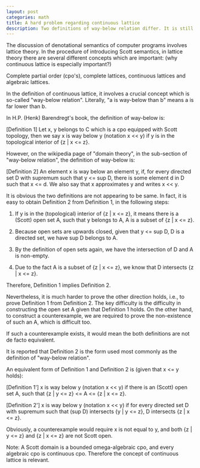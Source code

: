 ```yaml
---
layout: post
categories: math
title: A hard problem regarding continuous lattice
description: Two definitions of way-below relation differ. It is still hard to prove that they are de facto equivalent to each other.
---
```

 
The discussion of denotational semantics of computer programs involves lattice theory.
In the procedure of introducing Scott semantics, in lattice theory there are several different 
concepts which are important: (why continuous lattice is especially important?)

Complete partial order (cpo's), complete lattices, continuous lattices
and algebraic lattices.

In the definition of continuous lattice, it involves a crucial concept which is so-called "way-below 
relation". Literally, "a is way-below than b" means a is far lower than b. 

In H.P. (Henk) Barendregt's book, the definition of way-below is:

[Definition 1] Let x, y belongs to C which is a cpo equipped with Scott topology, then we say
x is way below y (notation x << y) if y is in the topological interior of {z | x <= z}.

However, on the wikipedia page of "domain theory", in the sub-section of "way-below relation", the definition 
of way-below is:

[Definition 2] An element x is way below an element y, if, for every directed set D with supremum 
such that y <= sup D, there is some element d in D such that x <= d. We also say that x approximates 
y and writes x << y.

It is obvious the two definitions are not appearing to be same. In fact, it is easy to obtain Definition 2 
from Definition 1, in the following steps:

1. If y is in the (topological) interior of {z | x <= z}, it means there is a (Scott) open set A, 
such that y belongs to A, A is a subset of {z | x <= z}.

2. Because open sets are upwards closed, given that y <= sup D, D is a directed set, we have sup D belongs to A. 

3. By the definition of open sets again, we have the intersection of D and A is non-empty.

4. Due to the fact A is a subset of {z | x <= z}, we know that D intersects {z | x <= z}. 

Therefore, Definition 1 implies Definition 2.

Nevertheless, it is much harder to prove the other direction holds, i.e., to prove Definition 1 from Definition 2. 
The key difficulty is the difficulty in constructing the open set A given that Definition 1 holds. On the other hand, 
to construct a counterexample, we are required to prove the non-existence of such an A, which is difficult too.

If such a counterexample exists, it would mean the both definitions are not de facto equivalent.

It is reported that Definition 2 is the form used most commonly as the definition of "way-below relation".

An equivalent form of Definition 1 and Definition 2 is (given that x <= y holds):

[Definition 1'] x is way below y (notation x << y) if there is an (Scott) open set A, such that {z | y <= z} <=
A <= {z | x <= z}.

[Definition 2'] x is way below y (notation x << y) if for every directed set D with supremum such that (sup D)
intersects {y | y <= z}, D intersects {z | x <= z}.

Obviously, a counterexample would require x is not equal to y, and both {z | y <= z} and {z | x <= z} are not 
Scott open.  

Note: A Scott domain is a bounded omega-algebraic cpo, and every algebraic cpo is continuous cpo. Therefore
the concept of continuous lattice is relevant.

